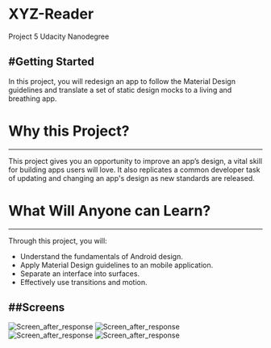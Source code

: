 # XYZ-Reader
Project 5 Udacity Nanodegree

#Getting Started
---------------
In this project, you will redesign an app to follow the Material Design guidelines
and translate a set of static design mocks to a living and breathing app.


# Why this Project?
---------------------
This project gives you an opportunity to improve an app’s design, a vital skill for building apps users will love. 
It also replicates a common developer task of updating and changing an app's design as new standards are released.

# What Will Anyone can Learn?
---------------------
Through this project, you will:

* Understand the fundamentals of Android design.
* Apply Material Design guidelines to an mobile application.
* Separate an interface into surfaces.
* Effectively use transitions and motion.

##Screens
-------------
![Screen_after_response](https://github.com/ashokslsk/xyz-reader/blob/master/XYZReader/Screens/Screen1.png)
![Screen_after_response](https://github.com/ashokslsk/xyz-reader/blob/master/XYZReader/Screens/Screen2.png)
![Screen_after_response](https://github.com/ashokslsk/xyz-reader/blob/master/XYZReader/Screens/Screen3.png)
![Screen_after_response](https://github.com/ashokslsk/xyz-reader/blob/master/XYZReader/Screens/Screen4.png)
